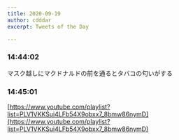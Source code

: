 ```yaml
---
title: 2020-09-19
author: cdddar
excerpt: Tweets of the Day

---
```


### 14:44:02

マスク越しにマクドナルドの前を通るとタバコの匂いがする

### 14:45:01

[https://www.youtube.com/playlist?list=PLV1VKKSui4LFb54X9obxx7_8bmw86nymD](https://www.youtube.com/playlist?list=PLV1VKKSui4LFb54X9obxx7_8bmw86nymD)
